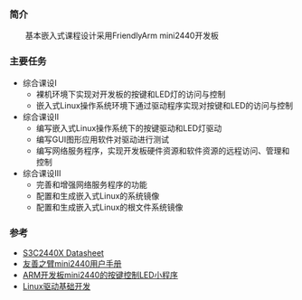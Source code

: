 ### 简介

  基本嵌入式课程设计采用FriendlyArm mini2440开发板

### 主要任务

* 综合课设Ⅰ
  * 裸机环境下实现对开发板的按键和LED灯的访问与控制
  * 嵌入式Linux操作系统环境下通过驱动程序实现对按键和LED的访问与控制
* 综合课设Ⅱ
  * 编写嵌入式Linux操作系统下的按键驱动和LED灯驱动
  * 编写GUI图形应用软件对驱动进行测试
  * 编写网络服务程序，实现开发板硬件资源和软件资源的远程访问、管理和控制
* 综合课设Ⅲ
  * 完善和增强网络服务程序的功能
  * 配置和生成嵌入式Linux的系统镜像
  * 配置和生成嵌入式Linux的根文件系统镜像

### 参考

* [S3C2440X Datasheet](https://www.alldatasheet.com/datasheet-pdf/pdf/93102/SAMSUNG/S3C2440X.html)
* [友善之臂mini2440用户手册](/mini2440用户手册.pdf)
* [ARM开发板mini2440的按键控制LED小程序](https://wenku.baidu.com/view/dc5f821fa300a6c30c229f3e.html)
* [Linux驱动基础开发](https://www.cnblogs.com/mrzhangxinjie/p/7170736.html)

